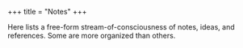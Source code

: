 +++
title = "Notes"
+++

Here lists a free-form stream-of-consciousness of notes, ideas, and references. Some are more organized than others.
